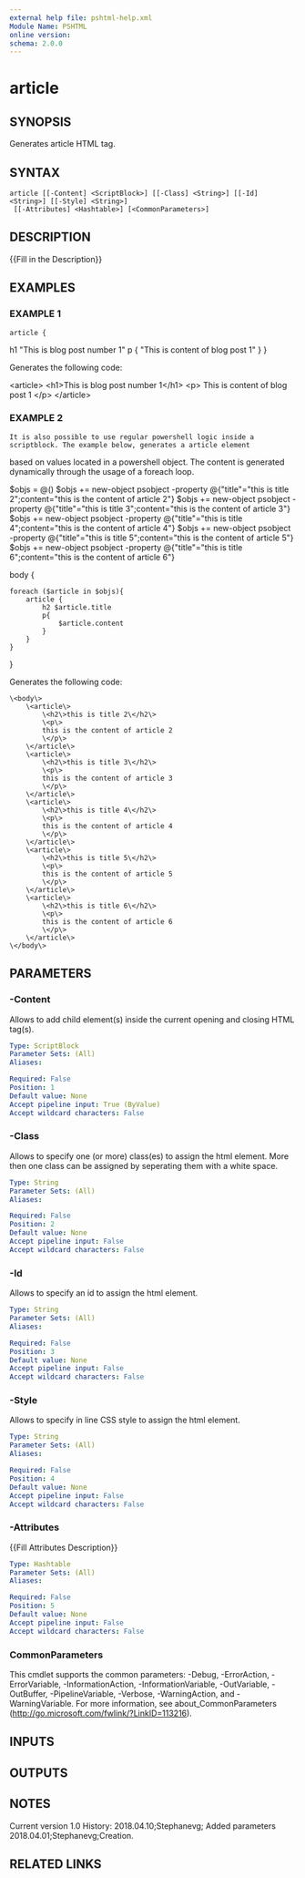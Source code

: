 ```yaml
---
external help file: pshtml-help.xml
Module Name: PSHTML
online version:
schema: 2.0.0
---
```


# article

## SYNOPSIS
Generates article HTML tag.

## SYNTAX

```
article [[-Content] <ScriptBlock>] [[-Class] <String>] [[-Id] <String>] [[-Style] <String>]
 [[-Attributes] <Hashtable>] [<CommonParameters>]
```

## DESCRIPTION
{{Fill in the Description}}

## EXAMPLES

### EXAMPLE 1
```
article {
```

h1 "This is blog post number 1"
    p {
        "This is content of blog post 1"
    }
}

Generates the following code:

\<article\>
    \<h1\>This is blog post number 1\</h1\>
    \<p\>
        This is content of blog post 1
    \</p\>
\</article\>

### EXAMPLE 2
```
It is also possible to use regular powershell logic inside a scriptblock. The example below, generates a article element
```

based on values located in a powershell object.
The content is generated dynamically through the usage of a foreach loop.

$objs = @()
$objs += new-object psobject -property @{"title"="this is title 2";content="this is the content of article 2"}
$objs += new-object psobject -property @{"title"="this is title 3";content="this is the content of article 3"}
$objs += new-object psobject -property @{"title"="this is title 4";content="this is the content of article 4"}
$objs += new-object psobject -property @{"title"="this is title 5";content="this is the content of article 5"}
$objs += new-object psobject -property @{"title"="this is title 6";content="this is the content of article 6"}

body {

    foreach ($article in $objs){
        article {
            h2 $article.title
            p{
                $article.content
            }
        }
    }
}

Generates the following code:

    \<body\>
        \<article\>
            \<h2\>this is title 2\</h2\>
            \<p\>
            this is the content of article 2
            \</p\>
        \</article\>
        \<article\>
            \<h2\>this is title 3\</h2\>
            \<p\>
            this is the content of article 3
            \</p\>
        \</article\>
        \<article\>
            \<h2\>this is title 4\</h2\>
            \<p\>
            this is the content of article 4
            \</p\>
        \</article\>
        \<article\>
            \<h2\>this is title 5\</h2\>
            \<p\>
            this is the content of article 5
            \</p\>
        \</article\>
        \<article\>
            \<h2\>this is title 6\</h2\>
            \<p\>
            this is the content of article 6
            \</p\>
        \</article\>
    \</body\>

## PARAMETERS

### -Content
Allows to add child element(s) inside the current opening and closing HTML tag(s).

```yaml
Type: ScriptBlock
Parameter Sets: (All)
Aliases:

Required: False
Position: 1
Default value: None
Accept pipeline input: True (ByValue)
Accept wildcard characters: False
```

### -Class
Allows to specify one (or more) class(es) to assign the html element.
More then one class can be assigned by seperating them with a white space.

```yaml
Type: String
Parameter Sets: (All)
Aliases:

Required: False
Position: 2
Default value: None
Accept pipeline input: False
Accept wildcard characters: False
```

### -Id
Allows to specify an id to assign the html element.

```yaml
Type: String
Parameter Sets: (All)
Aliases:

Required: False
Position: 3
Default value: None
Accept pipeline input: False
Accept wildcard characters: False
```

### -Style
Allows to specify in line CSS style to assign the html element.

```yaml
Type: String
Parameter Sets: (All)
Aliases:

Required: False
Position: 4
Default value: None
Accept pipeline input: False
Accept wildcard characters: False
```

### -Attributes
{{Fill Attributes Description}}

```yaml
Type: Hashtable
Parameter Sets: (All)
Aliases:

Required: False
Position: 5
Default value: None
Accept pipeline input: False
Accept wildcard characters: False
```

### CommonParameters
This cmdlet supports the common parameters: -Debug, -ErrorAction, -ErrorVariable, -InformationAction, -InformationVariable, -OutVariable, -OutBuffer, -PipelineVariable, -Verbose, -WarningAction, and -WarningVariable.
For more information, see about_CommonParameters (http://go.microsoft.com/fwlink/?LinkID=113216).

## INPUTS

## OUTPUTS

## NOTES
Current version 1.0
   History:
       2018.04.10;Stephanevg; Added parameters
       2018.04.01;Stephanevg;Creation.

## RELATED LINKS
